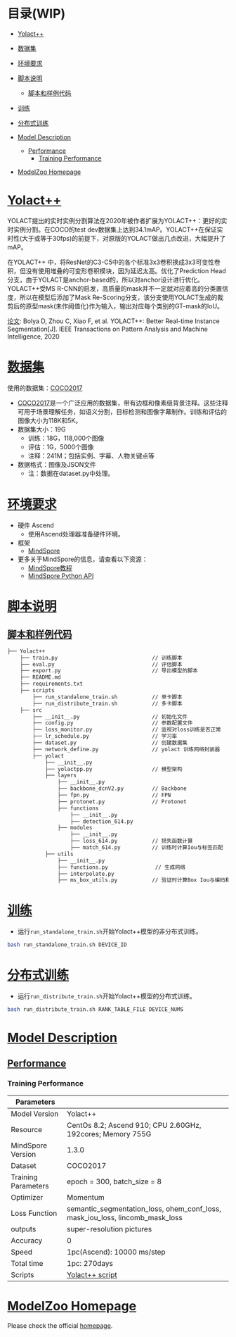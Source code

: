 # 目录(WIP)

- [Yolact++](#Yolact++)
- [数据集](#数据集)
- [环境要求](#环境要求)
- [脚本说明](#脚本说明)
    - [脚本和样例代码](#脚本和样例代码)
- [训练](#训练)
- [分布式训练](#分布式训练)
- [Model Description](#model-description)
    - [Performance](#performance)
        - [Training Performance](#training-performance)

- [ModelZoo Homepage](#modelzoo-homepage)

# [Yolact++](#目录)

YOLACT提出的实时实例分割算法在2020年被作者扩展为YOLACT++：更好的实时实例分割。在COCO的test dev数据集上达到34.1mAP。YOLACT++在保证实时性(大于或等于30fps)的前提下，对原版的YOLACT做出几点改进，大幅提升了mAP。

在YOLACT++ 中，将ResNet的C3-C5中的各个标准3x3卷积换成3x3可变性卷积，但没有使用堆叠的可变形卷积模块，因为延迟太高。优化了Prediction Head分支，由于YOLACT是anchor-based的，所以对anchor设计进行优化。YOLACT++受MS R-CNN的启发，高质量的mask并不一定就对应着高的分类置信度，所以在模型后添加了Mask Re-Scoring分支，该分支使用YOLACT生成的裁剪后的原型mask(未作阈值化)作为输入，输出对应每个类别的GT-mask的IoU。

[论文](https://arxiv.org/abs/1912.06218): Bolya D,  Zhou C,  Xiao F, et al. YOLACT++: Better Real-time Instance Segmentation[J]. IEEE Transactions on Pattern Analysis and Machine Intelligence, 2020

# [数据集](#目录)

使用的数据集：[COCO2017](https://cocodataset.org/#download)

- [COCO2017](https://cocodataset.org/)是一个广泛应用的数据集，带有边框和像素级背景注释。这些注释可用于场景理解任务，如语义分割，目标检测和图像字幕制作。训练和评估的图像大小为118K和5K。
- 数据集大小：19G
    - 训练：18G，118,000个图像
    - 评估：1G，5000个图像
    - 注释：241M；包括实例、字幕、人物关键点等
- 数据格式：图像及JSON文件
    - 注：数据在dataset.py中处理。

# [环境要求](#目录)

- 硬件 Ascend
    - 使用Ascend处理器准备硬件环境。
- 框架
    - [MindSpore](https://www.mindspore.cn/install)
- 更多关于MindSpore的信息，请查看以下资源：
    - [MindSpore教程](https://www.mindspore.cn/tutorials/zh-CN/master/index.html)
    - [MindSpore Python API](https://www.mindspore.cn/docs/api/zh-CN/master/index.html)

# [脚本说明](#目录)

## [脚本和样例代码](#目录)

```markdown
├── Yolact++
    ├── train.py                              // 训练脚本
    ├── eval.py                               // 评估脚本
    ├── export.py                             // 导出模型的脚本
    ├── README.md
    ├── requirements.txt
    ├── scripts
        ├── run_standalone_train.sh           // 单卡脚本
        ├── run_distribute_train.sh           // 多卡脚本
    ├── src
        ├── __init__.py                       // 初始化文件
        ├── config.py                         // 参数配置文件
        ├── loss_monitor.py                   // 监视对loss训练是否正常
        ├── lr_schedule.py                    // 学习率
        ├── dataset.py                        // 创建数据集
        ├── network_define.py                 // yolact 训练网络封装器
        ├── yolact
            ├── __init__.py
            ├── yolactpp.py                   // 模型架构
            ├── layers
                ├── __init__.py
                ├── backbone_dcnV2.py         // Backbone
                ├── fpn.py                    // FPN
                ├── protonet.py               // Protonet
                ├── functions
                    ├── __init__.py
                    ├── detection_614.py
                ├── modules
                    ├── __init__.py
                    ├── loss_614.py           // 损失函数计算
                    ├── match_614.py          // 训练时计算Iou与标签匹配
            ├── utils
                ├── __init__.py
                ├── functions.py               // 生成网络
                ├── interpolate.py
                ├── ms_box_utils.py           // 验证时计算Box Iou与编码和解码

```

# [训练](#目录)

- 运行`run_standalone_train.sh`开始Yolact++模型的非分布式训练。

```bash
bash run_standalone_train.sh DEVICE_ID
```

# [分布式训练](#目录)

- 运行`run_distribute_train.sh`开始Yolact++模型的分布式训练。

```bash
bash run_distribute_train.sh RANK_TABLE_FILE DEVICE_NUMS
```

# [Model Description](#目录)

## [Performance](#目录)

### Training Performance

| Parameters          |                                                              |
| ------------------- | ------------------------------------------------------------ |
| Model Version       | Yolact++                                                     |
| Resource            | CentOs 8.2; Ascend 910; CPU 2.60GHz, 192cores; Memory 755G   |
| MindSpore Version   | 1.3.0                                                        |
| Dataset             | COCO2017                                                     |
| Training Parameters | epoch = 300,  batch_size = 8                                 |
| Optimizer           | Momentum                                                     |
| Loss Function       | semantic_segmentation_loss, ohem_conf_loss, mask_iou_loss, lincomb_mask_loss |
| outputs             | super-resolution pictures                                    |
| Accuracy            | 0                                                            |
| Speed               | 1pc(Ascend): 10000 ms/step                                   |
| Total time          | 1pc: 270days                                                 |
| Scripts             | [Yolact++ script](https://gitee.com/mindspore/models/tree/master/research/cv/Yolact++) |

# [ModelZoo Homepage](#目录)

Please check the official [homepage](https://gitee.com/mindspore/models).

